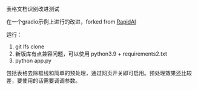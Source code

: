 表格文档识别改进测试

在一个gradio示例上进行的改进，forked from [RapidAI](https://www.modelscope.cn/studios/RapidAI/TableRec)

运行：

1. git lfs clone
2. 新版库有点兼容问题，可以使用 python3.9 + requirements2.txt
3. python app.py

包括表格去除框线和简单的预处理，通过网页开关即可启用。预处理效果还比较差，要使用的话需要调调参数。